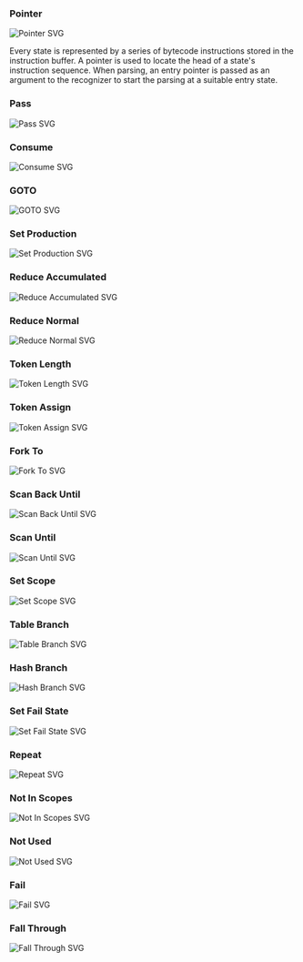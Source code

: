 ### Pointer

![Pointer SVG](./resources/img/Pointer)


Every state is represented by a series of bytecode instructions stored in 
the instruction buffer. A pointer is used to locate the head of a state's 
instruction sequence. When parsing, an entry pointer is passed as an argument
to the recognizer to start the parsing at a suitable entry state.


### Pass

![Pass SVG](./resources/img/Pass)





### Consume

![Consume SVG](./resources/img/Consume)





### GOTO

![GOTO SVG](./resources/img/GOTO)





### Set Production

![Set Production SVG](./resources/img/Set_Production)





### Reduce Accumulated

![Reduce Accumulated SVG](./resources/img/Reduce_Accumulated)





### Reduce Normal

![Reduce Normal SVG](./resources/img/Reduce_Normal)





### Token Length

![Token Length SVG](./resources/img/Token_Length)





### Token Assign

![Token Assign SVG](./resources/img/Token_Assign)





### Fork To

![Fork To SVG](./resources/img/Fork_To)





### Scan Back Until

![Scan Back Until SVG](./resources/img/Scan_Back_Until)





### Scan Until

![Scan Until SVG](./resources/img/Scan_Until)





### Set Scope

![Set Scope SVG](./resources/img/Set_Scope)





### Table Branch

![Table Branch SVG](./resources/img/Table_Branch)





### Hash Branch

![Hash Branch SVG](./resources/img/Hash_Branch)





### Set Fail State

![Set Fail State SVG](./resources/img/Set_Fail_State)





### Repeat

![Repeat SVG](./resources/img/Repeat)





### Not In Scopes

![Not In Scopes SVG](./resources/img/Not_In_Scopes)





### Not Used

![Not Used SVG](./resources/img/Not_Used)





### Fail

![Fail SVG](./resources/img/Fail)





### Fall Through

![Fall Through SVG](./resources/img/Fall_Through)




